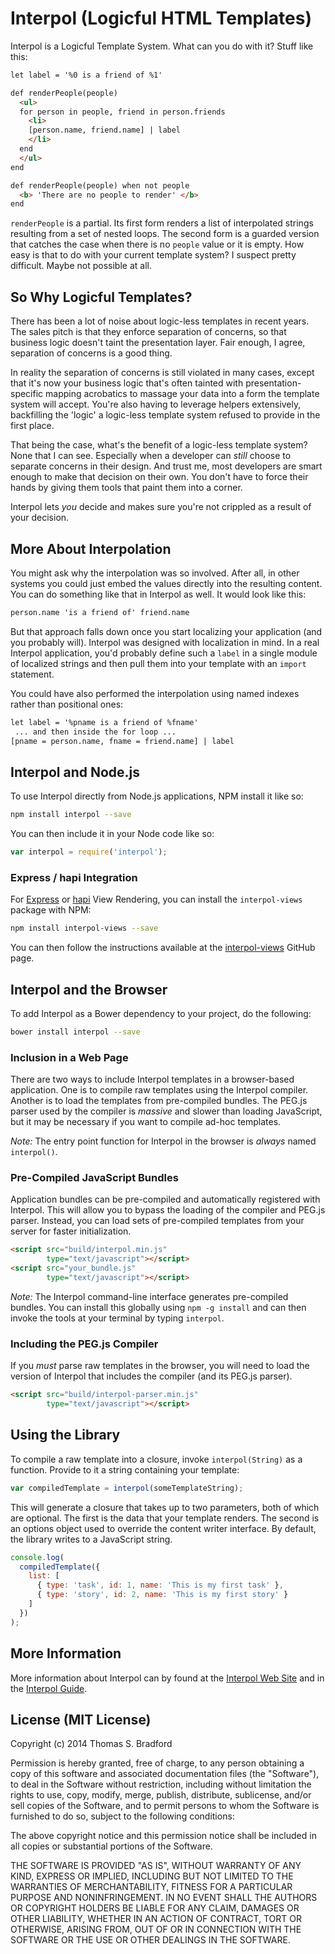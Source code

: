# Interpol (Logicful HTML Templates)
Interpol is a Logicful Template System.  What can you do with it?  Stuff like this:

```html
let label = '%0 is a friend of %1'

def renderPeople(people)
  <ul>
  for person in people, friend in person.friends
    <li>
    [person.name, friend.name] | label
    </li>
  end
  </ul>
end

def renderPeople(people) when not people
  <b> 'There are no people to render' </b>
end
```

`renderPeople` is a partial.  Its first form renders a list of interpolated strings resulting from a set of nested loops.  The second form is a guarded version that catches the case when there is no `people` value or it is empty.  How easy is that to do with your current template system?  I suspect pretty difficult.  Maybe not possible at all.

## So Why Logicful Templates?
There has been a lot of noise about logic-less templates in recent years.  The sales pitch is that they enforce separation of concerns, so that business logic doesn't taint the presentation layer.  Fair enough, I agree, separation of concerns is a good thing.

In reality the separation of concerns is still violated in many cases, except that it's now your business logic that's often tainted with presentation-specific mapping acrobatics to massage your data into a form the template system will accept.  You're also having to leverage helpers extensively, backfilling the 'logic' a logic-less template system refused to provide in the first place.

That being the case, what's the benefit of a logic-less template system?  None that I can see.  Especially when a developer can *still* choose to separate concerns in their design.  And trust me, most developers are smart enough to make that decision on their own.  You don't have to force their hands by giving them tools that paint them into a corner.

Interpol lets *you* decide and makes sure you're not crippled as a result of your decision.

## More About Interpolation
You might ask why the interpolation was so involved.  After all, in other systems you could just embed the values directly into the resulting content.  You can do something like that in Interpol as well.  It would look like this: 

```html
person.name 'is a friend of' friend.name
```

But that approach falls down once you start localizing your application (and you probably will).  Interpol was designed with localization in mind.  In a real Interpol application, you'd probably define such a `label` in a single module of localized strings and then pull them into your template with an `import` statement.

You could have also performed the interpolation using named indexes rather than positional ones: 

```html
let label = '%pname is a friend of %fname'
 ... and then inside the for loop ...
[pname = person.name, fname = friend.name] | label
```

## Interpol and Node.js
To use Interpol directly from Node.js applications, NPM install it like so:

```bash
npm install interpol --save
```

You can then include it in your Node code like so:

```javascript
var interpol = require('interpol');
```

### Express / hapi Integration
For [Express](http://expressjs.com/) or [hapi](http://hapijs.com/) View Rendering, you can install the `interpol-views` package with NPM:

```bash
npm install interpol-views --save
```

You can then follow the instructions available at the [interpol-views](http://github.com/kode4food/interpol-views) GitHub page.

## Interpol and the Browser
To add Interpol as a Bower dependency to your project, do the following:

```bash
bower install interpol --save
```

### Inclusion in a Web Page
There are two ways to include Interpol templates in a browser-based application.  One is to compile raw templates using the Interpol compiler.  Another is to load the templates from pre-compiled bundles.  The PEG.js parser used by the compiler is *massive* and slower than loading JavaScript, but it may be necessary if you want to compile ad-hoc templates.

*Note:* The entry point function for Interpol in the browser is *always* named `interpol()`.

### Pre-Compiled JavaScript Bundles
Application bundles can be pre-compiled and automatically registered with Interpol.  This will allow you to bypass the loading of the compiler and PEG.js parser.  Instead, you can load sets of pre-compiled templates from your server for faster initialization.

```html
<script src="build/interpol.min.js"
        type="text/javascript"></script>
<script src="your_bundle.js"
        type="text/javascript"></script>
```

*Note:* The Interpol command-line interface generates pre-compiled bundles.  You can install this globally using `npm -g install` and can then invoke the tools at your terminal by typing `interpol`.

### Including the PEG.js Compiler
If you *must* parse raw templates in the browser, you will need to load the version of Interpol that includes the compiler (and its PEG.js parser).

```html
<script src="build/interpol-parser.min.js"
        type="text/javascript"></script>
```

## Using the Library
To compile a raw template into a closure, invoke `interpol(String)` as a function.  Provide to it a string containing your template:

```javascript
var compiledTemplate = interpol(someTemplateString);
```

This will generate a closure that takes up to two parameters, both of which are optional.  The first is the data that your template renders.  The second is an options object used to override the content writer interface.  By default, the library writes to a JavaScript string.

```javascript
console.log(
  compiledTemplate({
    list: [
      { type: 'task', id: 1, name: 'This is my first task' },
      { type: 'story', id: 2, name: 'This is my first story' }
    ]
  })
);
```

## More Information
More information about Interpol can by found at the [Interpol Web Site](http://www.interpoljs.io/) and in the [Interpol Guide](http://www.interpoljs.io/guide).

## License (MIT License)
Copyright (c) 2014 Thomas S. Bradford

Permission is hereby granted, free of charge, to any person
obtaining a copy of this software and associated documentation
files (the "Software"), to deal in the Software without
restriction, including without limitation the rights to use,
copy, modify, merge, publish, distribute, sublicense, and/or
sell copies of the Software, and to permit persons to whom the
Software is furnished to do so, subject to the following
conditions:

The above copyright notice and this permission notice shall be
included in all copies or substantial portions of the Software.

THE SOFTWARE IS PROVIDED "AS IS", WITHOUT WARRANTY OF ANY KIND,
EXPRESS OR IMPLIED, INCLUDING BUT NOT LIMITED TO THE WARRANTIES
OF MERCHANTABILITY, FITNESS FOR A PARTICULAR PURPOSE AND
NONINFRINGEMENT. IN NO EVENT SHALL THE AUTHORS OR COPYRIGHT
HOLDERS BE LIABLE FOR ANY CLAIM, DAMAGES OR OTHER LIABILITY,
WHETHER IN AN ACTION OF CONTRACT, TORT OR OTHERWISE, ARISING
FROM, OUT OF OR IN CONNECTION WITH THE SOFTWARE OR THE USE OR
OTHER DEALINGS IN THE SOFTWARE.
